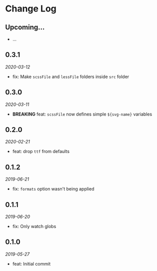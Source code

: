 # Change Log

## Upcoming...

- ... <!-- Add new lines here. Version number will be decided later -->

## 0.3.1

_2020-03-12_

- fix: Make `scssFile` and `lessFile` folders inside `src` folder

## 0.3.0

_2020-03-11_

- **BREAKING** feat: `scssFile` now defines simple `${svg-name}` variables

## 0.2.0

_2020-02-21_

- feat: drop `ttf` from defaults

## 0.1.2

_2019-06-21_

- fix: `formats` option wasn't being applied

## 0.1.1

_2019-06-20_

- fix: Only watch globs

## 0.1.0

_2019-05-27_

- feat: Initial commit
